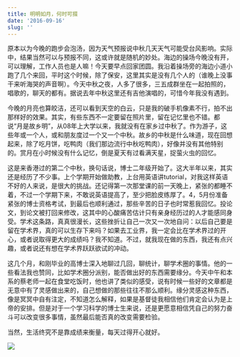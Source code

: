 ```yaml
---
title: 明明如月，何时可掇
date: '2016-09-16'
slug: ''
---
```


原本以为今晚的跑步会泡汤，因为天气预报说中秋几天天气可能受台风影响。实际中，结果当然可以与预报不同，这或许就是随机的妙处。海边的操场今晚没有开，可以理解，工作人员也是人嘛！今天要早点回家团圆。我沿着操场旁的海边小道小跑了几个来回，平时这个时候，除了保安，这里其实是没有几个人的（谁晚上没事干来听海哭的声音啊）。今天中秋之夜，人多了很多，三五成群坐在一起拍照的，唱歌的，聊天的都有。据说去年中秋这里还有吉他演唱的，可惜今年我没有遇到。

今晚的月亮也算皎洁，还可以看到天空的白云，只是我的破手机像素不行，拍不出那样好的效果。其实，有些东西不一定要留在照片里，留在记忆里也不错。都说“月是故乡明”，从08年上大学以来，我就没有在家乡过中秋了。作为游子，这些年或一个人，或和朋友度过一个又一个中秋。故乡的中秋是什么味道，现在回想起来，除了吃月饼，吃鸭肉（我们那边流行中秋吃鸭肉），好像并没有其他特别的。赏月在小时候没有什么记忆，倒是夏天有过看满天星，捉萤火虫的回忆。

这是来香港过的第二个中秋，换句话说，博士二年级开始了。这大半年以来，其实还是经历了不少事。上个学期开始做助教，上台用英语讲tutorial，对我这样英语不好的人来说，是很大的挑战。还记得第一次那堂课的前一天晚上，紧张的都睡不着，不过一个学期下来，不敢说英语提高了，至少把脸皮练厚了。4，5月份准备紧张的博士资格考试，到最后也顺利通过，那些辛苦的日子也时常惹我回忆。投论文，到论文被打回来修改，这其中的心酸痛苦估计只有亲身经历过的人才能感同身受。学术这条路，真真很漫长，这些挫折让自己一次又一次地自问：以后自己要是留在学术界，真的可以生存下来吗？如果去工业界，我一定会比在学术界过的开心，或者说取得更大的成绩吗？我不知道。不过，就我现在做的东西，我还有点兴趣，或者说还有想在学术界跃跃欲试的冲动。

这几个月，和刚毕业的高博士深入地聊过几回，聊统计，聊学术圈的事情。他的一些看法我也赞同，比如学术圈分派别，能否做出好的东西需要缘分。今天中午和本系的蔡老师一起在食堂吃饭时，他也讲了类似的感受，说有时候一些好的文章都是无意中有了灵感做出来的，自己想做的那些往往不那么顺利。缘分灵感这种东西，像是冥冥中自有注定，不知道怎么解释，如果是基督徒我相信他们肯定会认为是上帝的安排。但是对于一个学习科学的博士生来说，还是更愿意相信凭自己的努力奋斗可以改变很多事情，虽然最后能否真的改变需要检验。
       
当然，生活终究不是靠成绩来衡量，每天过得开心就好。

![](http://upload-images.jianshu.io/upload_images/259-0ad0d0bfc1c608b6.jpg?imageMogr2/auto-orient/strip%7CimageView2/2/w/1240)